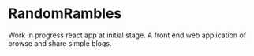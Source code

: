 # RandomRambles
Work in progress react app at initial stage. A front end web application of browse and share simple blogs.